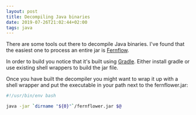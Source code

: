 ```yaml
---
layout: post
title: Decompiling Java binaries
date: 2019-07-26T21:02:44+02:00
tags: java
---
```


There are some tools out there to decompile Java binaries. I've found that the easiest one to process an entire jar is [Fernflow](https://github.com/JetBrains/intellij-community/tree/master/plugins/java-decompiler/engine).

In order to build you notice that it's built using [Gradle](https://gradle.org/). Either install gradle or use existing shell wrappers to build the jar file.

Once you have built the decompiler you might want to wrap it up with a shell wrapper and put the executable in your path next to the fernflower.jar:

```bash
#!/usr/bin/env bash

java -jar `dirname "${0}"`/fernflower.jar $@
```
